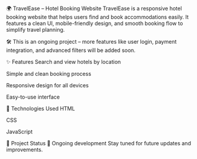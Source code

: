 🌍 TravelEase – Hotel Booking Website
TravelEase is a responsive hotel booking website that helps users find and book accommodations easily. It features a clean UI, mobile-friendly design, and smooth booking flow to simplify travel planning.

🛠️ This is an ongoing project – more features like user login, payment integration, and advanced filters will be added soon.

✨ Features
Search and view hotels by location

Simple and clean booking process

Responsive design for all devices

Easy-to-use interface

🧰 Technologies Used
HTML

CSS

JavaScript


📌 Project Status
🚧 Ongoing development
Stay tuned for future updates and improvements.

